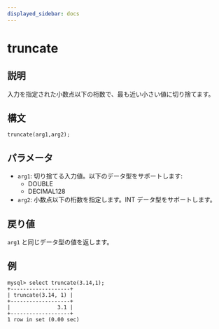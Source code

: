 ```yaml
---
displayed_sidebar: docs
---
```


# truncate

## 説明

入力を指定された小数点以下の桁数で、最も近い小さい値に切り捨てます。

## 構文

```Shell
truncate(arg1,arg2);
```

## パラメータ

- `arg1`: 切り捨てる入力値。以下のデータ型をサポートします:
  - DOUBLE
  - DECIMAL128
- `arg2`: 小数点以下の桁数を指定します。INT データ型をサポートします。

## 戻り値

`arg1` と同じデータ型の値を返します。

## 例

```Plain
mysql> select truncate(3.14,1);
+-------------------+
| truncate(3.14, 1) |
+-------------------+
|               3.1 |
+-------------------+
1 row in set (0.00 sec)
```
